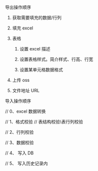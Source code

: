 导出操作顺序

1. 获取需要填充的数据/行列

2. 填充 excel

3. 表格
   
   1. 设置 excel 描述
   
   2. 设置表格样式。简介样式、行高、行宽
   
   3. 设置某单元格数据格式

4. 上传 oss

5. 文件地址 URL





导入操作顺序

// 0、excel 数据转换

// 1、格式校验 // 表结构校验\表行列校验

// 2、行列校验

// 3、数据校验

// 4、 写入 DB

// 5、 写入历史记录内
